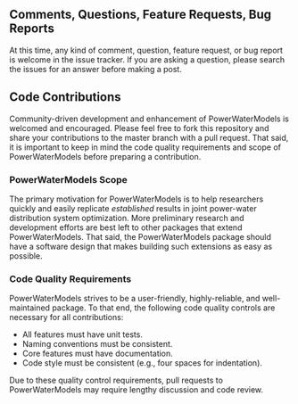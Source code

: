 ## Comments, Questions, Feature Requests, Bug Reports
At this time, any kind of comment, question, feature request, or bug report is welcome in the issue tracker.
If you are asking a question, please search the issues for an answer before making a post.

## Code Contributions
Community-driven development and enhancement of PowerWaterModels is welcomed and encouraged.
Please feel free to fork this repository and share your contributions to the master branch with a pull request.
That said, it is important to keep in mind the code quality requirements and scope of PowerWaterModels before preparing a contribution.

### PowerWaterModels Scope
The primary motivation for PowerWaterModels is to help researchers quickly and easily replicate _established_ results in joint power-water distribution system optimization.
More preliminary research and development efforts are best left to other packages that extend PowerWaterModels.
That said, the PowerWaterModels package should have a software design that makes building such extensions as easy as possible.

### Code Quality Requirements
PowerWaterModels strives to be a user-friendly, highly-reliable, and well-maintained package.
To that end, the following code quality controls are necessary for all contributions:
- All features must have unit tests.
- Naming conventions must be consistent.
- Core features must have documentation.
- Code style must be consistent (e.g., four spaces for indentation).

Due to these quality control requirements, pull requests to PowerWaterModels may require lengthy discussion and code review.
